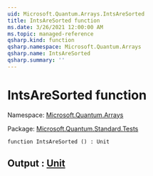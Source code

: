 ```yaml
---
uid: Microsoft.Quantum.Arrays.IntsAreSorted
title: IntsAreSorted function
ms.date: 3/26/2021 12:00:00 AM
ms.topic: managed-reference
qsharp.kind: function
qsharp.namespace: Microsoft.Quantum.Arrays
qsharp.name: IntsAreSorted
qsharp.summary: ''
---
```


# IntsAreSorted function

Namespace: [Microsoft.Quantum.Arrays](xref:Microsoft.Quantum.Arrays)

Package: [Microsoft.Quantum.Standard.Tests](https://nuget.org/packages/Microsoft.Quantum.Standard.Tests)




```qsharp
function IntsAreSorted () : Unit
```


## Output : [Unit](xref:microsoft.quantum.lang-ref.unit)

